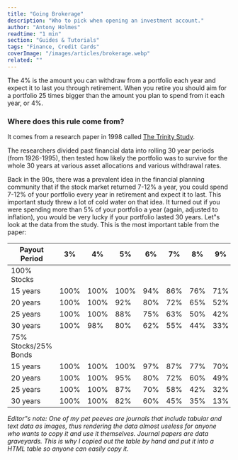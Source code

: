 ```yaml
---
title: "Going Brokerage"
description: "Who to pick when opening an investment account."
author: "Antony Holmes"
readtime: "1 min"
section: "Guides & Tutorials"
tags: "Finance, Credit Cards"
coverImage: "/images/articles/brokerage.webp"
related: ""
---
```


The 4% is the amount you can withdraw from a portfolio each year and expect it to last you through retirement. When you retire you should aim for a portfolio 25 times bigger than the amount you plan to spend from it each year, or 4%.

### Where does this rule come from?

It comes from a research paper in 1998 called [The Trinity Study](https://www.aaii.com/files/pdf/6794_retirement-savings-choosing-a-withdrawal-rate-that-is-sustainable.pdf).

The researchers divided past financial data into rolling 30 year periods (from 1926-1995), then tested how likely the portfolio was to survive for the whole 30 years at various asset allocations and various withdrawal rates.

Back in the 90s, there was a prevalent idea in the financial planning community that if the stock market returned 7-12% a year, you could spend 7-12% of your portfolio every year in retirement and expect it to last. This important study threw a lot of cold water on that idea. It turned out if you were spending more than 5% of your portfolio a year (again, adjusted to inflation), you would be very lucky if your portfolio lasted 30 years. Let"s look at the data from the study. This is the most important table from the paper:

<table class="w-full text-center">
<thead>
<tr>
    <th>Payout Period</th>
    <th>3%</th>
    <th>4%</th>
    <th>5%</th>
    <th>6%</th>
    <th>7%</th>
    <th>8%</th>
    <th>9%</th>
    <th>10%</th>
    <th>11%</th>
    <th>12%</th>
</thead>
<tbody>
<tr>
    <td class="font-semibold">100% Stocks</td>
</tr>
<tr>
    <td>15 years</td>
    <td>100%</td>
    <td>100%</td>
    <td>100%</td>
    <td>94%</td>
    <td>86%</td>
    <td>76%</td>
    <td>71%</td>
    <td>64%</td>
    <td>51%</td>
    <td>46%</td>
</tr>
<tr>
    <td>20 years</td>
    <td>100%</td>
    <td>100%</td>
    <td>92%</td>
    <td>80%</td>
    <td>72%</td>
    <td>65%</td>
    <td>52%</td>
    <td>45%</td>
    <td>38%</td>
    <td>25%</td>
</tr>
<tr>
    <td>25 years</td>
    <td>100%</td>
    <td>100%</td>
    <td>88%</td>
    <td>75%</td>
    <td>63%</td>
    <td>50%</td>
    <td>42%</td>
    <td>33%</td>
    <td>27%</td>
    <td>17%</td>
</tr>
<tr class="border border-red-500">
    <td>30 years</td>
    <td class="text-red-500">100%</td>
    <td class="text-red-500">98%</td>
    <td>80%</td>
    <td>62%</td>
    <td>55%</td>
    <td>44%</td>
    <td>33%</td>
    <td>27%</td>
    <td>15%</td>
    <td>5%</td>
</tr>

<tr>
    <td class="font-semibold">75% Stocks/25% Bonds</td>
</tr>
<tr>
    <td>15 years</td>
    <td>100%</td>
    <td>100%</td>
    <td>100%</td>
    <td>97%</td>
    <td>87%</td>
    <td>77%</td>
    <td>70%</td>
    <td>56%</td>
    <td>47%</td>
    <td>30%</td>
</tr>
<tr>
    <td>20 years</td>
    <td>100%</td>
    <td>100%</td>
    <td>95%</td>
    <td>80%</td>
    <td>72%</td>
    <td>60%</td>
    <td>49%</td>
    <td>31%</td>
    <td>25%</td>
    <td>11%</td>
</tr>
<tr>
    <td>25 years</td>
    <td>100%</td>
    <td>100%</td>
    <td>87%</td>
    <td>70%</td>
    <td>58%</td>
    <td>42%</td>
    <td>32%</td>
    <td>20%</td>
    <td>10%</td>
    <td>3%</td>
</tr>
<tr>
    <td>30 years</td>
    <td>100%</td>
    <td>100%</td>
    <td>82%</td>
    <td>60%</td>
    <td>45%</td>
    <td>35%</td>
    <td>13%</td>
    <td>5%</td>
    <td>0%</td>
    <td>0%</td>
</tr>
</tbody>
</table>

_Editor"s note: One of my pet peeves are journals that include tabular and text data as images, thus rendering the data almost useless for anyone who wants to copy it and use it themselves. Journal papers are data graveyards. This is why I copied out the table by hand and put it into a HTML table so anyone can easily copy it._
